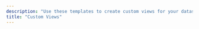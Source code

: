 ```yaml
---
description: "Use these templates to create custom views for your datasets inside your catalog."
title: "Custom Views"
---
```

